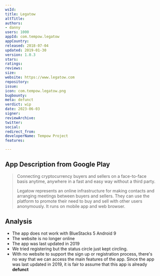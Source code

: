 ```yaml
---
wsId: 
title: Legatow
altTitle: 
authors:
- danny
users: 1000
appId: com.tempow.legatow
appCountry: 
released: 2018-07-04
updated: 2019-01-30
version: 1.0.3
stars: 
ratings: 
reviews: 
size: 
website: https://www.legatow.com
repository: 
issue: 
icon: com.tempow.legatow.png
bugbounty: 
meta: defunct
verdict: wip
date: 2023-06-03
signer: 
reviewArchive: 
twitter: 
social: 
redirect_from: 
developerName: Tempow Project
features: 

---
```


## App Description from Google Play 

> Connecting cryptocurrency buyers and sellers on a face-to-face basis anytime, anywhere in a fast and easy way without a third party.
>
> Legatow represents an online infrastructure for making contacts and arranging meetings between buyers and sellers. They can use the platform to promote their need to buy and sell with other users anonymously. It runs on mobile app and web browser.

## Analysis 

- The app does not work with BlueStacks 5 Android 9
- The website is no longer online 
- The app was last updated in 2019 
- We tried registering but the status circle just kept circling. 
- With no website to support the sign up or registration process, there's no way that we can access the main features of the app. Since the app was last updated in 2019, it is fair to assume that this app is already **defunct**
